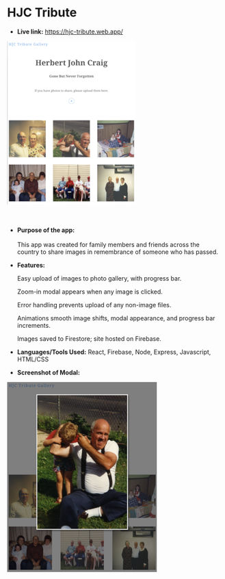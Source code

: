# HJC Tribute

* **Live link:**
https://hjc-tribute.web.app/

![](https://github.com/nicolealdurien/HJC-Tribute/blob/main/public/home.png?raw=true)
<br /> <br /><br />
* **Purpose of the app:** <br/><br/>
 This app was created for family members and friends across the country to share images in remembrance of someone who has passed.

* **Features:** 

    Easy upload of images to photo gallery, with progress bar.
    
    Zoom-in modal appears when any image is clicked. 
    
    Error handling prevents upload of any non-image files.
    
    Animations smooth image shifts, modal appearance, and progress bar increments.

    Images saved to Firestore; site hosted on Firebase.

* **Languages/Tools Used:**
React, Firebase, Node, Express, Javascript, HTML/CSS



* **Screenshot of Modal:**


![](https://github.com/nicolealdurien/HJC-Tribute/blob/main/public/modal.png?raw=true)
